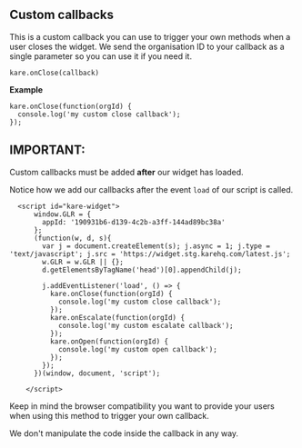 ## Custom callbacks

This is a custom callback you can use to trigger your own methods when a user closes the widget. We send the organisation ID to your callback as a single parameter so you can use it if you need it.



`kare.onClose(callback)`

**Example**


             
```
kare.onClose(function(orgId) {
  console.log('my custom close callback');
});

```
## IMPORTANT:

Custom callbacks must be added **after** our widget has loaded.

Notice how we add our callbacks after the event `load` of our script is called.

```
  <script id="kare-widget">
      window.GLR = {
        appId: '190931b6-d139-4c2b-a3ff-144ad89bc38a'
      };
      (function(w, d, s){
        var j = document.createElement(s); j.async = 1; j.type = 'text/javascript'; j.src = 'https://widget.stg.karehq.com/latest.js';
        w.GLR = w.GLR || {};
        d.getElementsByTagName('head')[0].appendChild(j);

        j.addEventListener('load', () => {
          kare.onClose(function(orgId) {
            console.log('my custom close callback');
          });
          kare.onEscalate(function(orgId) {
            console.log('my custom escalate callback');
          });
          kare.onOpen(function(orgId) {
            console.log('my custom open callback');
          });
        });
      })(window, document, 'script');
      
    </script>
```

Keep in mind the browser compatibility you want to provide your users when using this method to trigger your own callback.

We don't manipulate the code inside the callback in any way.